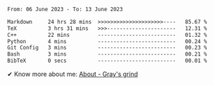 <!--START_SECTION:waka-->

```txt
From: 06 June 2023 - To: 13 June 2023

Markdown     24 hrs 28 mins  >>>>>>>>>>>>>>>>>>>>>----   85.67 %
TeX          3 hrs 31 mins   >>>----------------------   12.31 %
C++          22 mins         -------------------------   01.32 %
Python       4 mins          -------------------------   00.24 %
Git Config   3 mins          -------------------------   00.23 %
Bash         3 mins          -------------------------   00.21 %
BibTeX       0 secs          -------------------------   00.01 %
```

<!--END_SECTION:waka-->

<!-- [![grayxu's github stats](https://github-readme-stats.vercel.app/api?username=grayxu&count_private=true&show_icons=true)](https://github.com/grayxu) -->

✔ Know more about me: [About - Gray's grind](https://www.grayxu.cn/)
